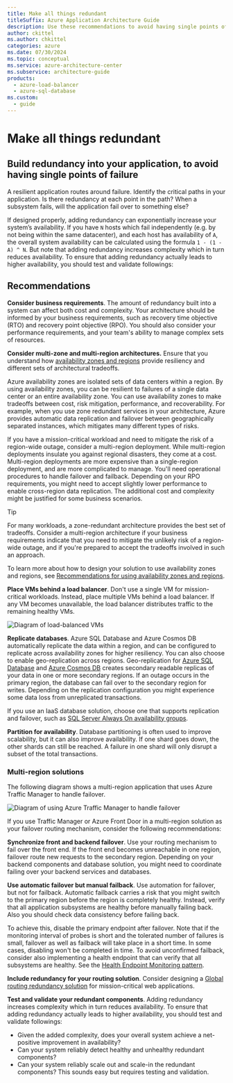 ```yaml
---
title: Make all things redundant
titleSuffix: Azure Application Architecture Guide
description: Use these recommendations to avoid having single points of failure, by building redundancy into your application.
author: ckittel
ms.author: chkittel
categories: azure
ms.date: 07/30/2024
ms.topic: conceptual
ms.service: azure-architecture-center
ms.subservice: architecture-guide
products:
  - azure-load-balancer
  - azure-sql-database
ms.custom:
  - guide
---
```


# Make all things redundant

## Build redundancy into your application, to avoid having single points of failure

A resilient application routes around failure. Identify the critical paths in your application. Is there redundancy at each point in the path? When a subsystem fails, will the application fail over to something else?
 
If designed properly, adding redundancy can exponentially increase your system’s availability. If you have ```N``` hosts which fail independently (e.g. by not being within the same datacenter), and each host has availability of ```A```, the overall system availability can be calculated using the formula ```1 - (1 - A) ^ N```. But note that adding redundancy increases complexity which in turn reduces availability. To ensure that adding redundancy actually leads to higher availability, you should test and validate followings:


## Recommendations

**Consider business requirements**. The amount of redundancy built into a system can affect both cost and complexity. Your architecture should be informed by your business requirements, such as recovery time objective (RTO) and recovery point objective (RPO). You should also consider your performance requirements, and your team's ability to manage complex sets of resources.

**Consider multi-zone and multi-region architectures.** Ensure that you understand how [availability zones and regions](/azure/reliability/availability-zones-overview) provide resiliency and different sets of architectural tradeoffs.

Azure availability zones are isolated sets of data centers within a region. By using availability zones, you can be resilient to failures of a single data center or an entire availability zone. You can use availability zones to make tradeoffs between cost, risk mitigation, performance, and recoverability. For example, when you use zone redundant services in your architecture, Azure provides automatic data replication and failover between geographically separated instances, which mitigates many different types of risks.

If you have a mission-critical workload and need to mitigate the risk of a region-wide outage, consider a multi-region deployment. While multi-region deployments insulate you against regional disasters, they come at a cost. Multi-region deployments are more expensive than a single-region deployment, and are more complicated to manage. You'll need operational procedures to handle failover and failback. Depending on your RPO requirements, you might need to accept slightly lower performance to enable cross-region data replication. The additional cost and complexity might be justified for some business scenarios.

> [!TIP]
> For many workloads, a zone-redundant architecture provides the best set of tradeoffs. Consider a multi-region architecture if your business requirements indicate that you need to mitigate the unlikely risk of a region-wide outage, and if you're prepared to accept the tradeoffs involved in such an approach.

To learn more about how to design your solution to use availability zones and regions, see [Recommendations for using availability zones and regions](/azure/well-architected/reliability/regions-availability-zones).

**Place VMs behind a load balancer**. Don't use a single VM for mission-critical workloads. Instead, place multiple VMs behind a load balancer. If any VM becomes unavailable, the load balancer distributes traffic to the remaining healthy VMs.

![Diagram of load-balanced VMs](./images/load-balancing.svg)

**Replicate databases**. Azure SQL Database and Azure Cosmos DB automatically replicate the data within a region, and can be configured to replicate across availability zones for higher resiliency. You can also choose to enable geo-replication across regions. Geo-replication for [Azure SQL Database][sql-geo-replication] and [Azure Cosmos DB][cosmos-db-geo-replication] creates secondary readable replicas of your data in one or more secondary regions. If an outage occurs in the primary region, the database can fail over to the secondary region for writes. Depending on the replication configuration you might experience some data loss from unreplicated transactions.

If you use an IaaS database solution, choose one that supports replication and failover, such as [SQL Server Always On availability groups][sql-always-on].

**Partition for availability**. Database partitioning is often used to improve scalability, but it can also improve availability. If one shard goes down, the other shards can still be reached. A failure in one shard will only disrupt a subset of the total transactions.

### Multi-region solutions

The following diagram shows a multi-region application that uses Azure Traffic Manager to handle failover.

![Diagram of using Azure Traffic Manager to handle failover](./images/failover.svg)

If you use Traffic Manager or Azure Front Door in a multi-region solution as your failover routing mechanism, consider the following recommendations:

**Synchronize front and backend failover**. Use your routing mechanism to fail over the front end. If the front end becomes unreachable in one region, failover route new requests to the secondary region. Depending on your backend components and database solution, you might need to coordinate failing over your backend services and databases.

**Use automatic failover but manual failback**. Use automation for failover, but not for failback. Automatic failback carries a risk that you might switch to the primary region before the region is completely healthy. Instead, verify that all application subsystems are healthy before manually failing back. Also you should check data consistency before failing back.

To achieve this, disable the primary endpoint after failover. Note that if the monitoring interval of probes is short and the tolerated number of failures is small, failover as well as failback will take place in a short time. In some cases, disabling won't be completed in time. To avoid unconfirmed failback, consider also implementing a health endpoint that can verify that all subsystems are healthy. See the [Health Endpoint Monitoring pattern].

**Include redundancy for your routing solution**. Consider designing a [Global routing redundancy solution](../networking/global-web-applications/overview.md) for mission-critical web applications.

**Test and validate your redundant components**. Adding redundancy increases complexity which in turn reduces availability. To ensure that adding redundancy actually leads to higher availability, you should test and validate followings: 
* Given the added complexity, does your overall system achieve a net-positive improvement in availability?
* Can your system reliably detect healthy and unhealthy redundant components?
* Can your system reliably scale out and scale-in the redundant components? This sounds easy but requires testing and validation.


<!-- links -->

[cosmos-db-geo-replication]: /azure/cosmos-db/distribute-data-globally
[sql-always-on]: /sql/database-engine/availability-groups/windows/always-on-availability-groups-sql-server?view=sql-server-ver15&preserve-view=true
[sql-geo-replication]: /azure/sql-database/sql-database-geo-replication-overview
[Health Endpoint Monitoring pattern]: ../../patterns/health-endpoint-monitoring.yml
